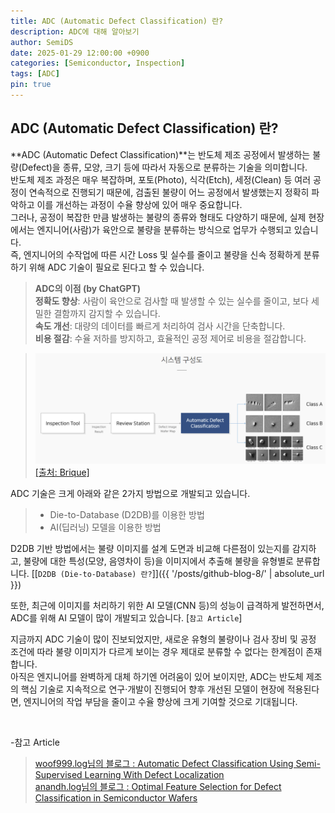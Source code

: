 ```yaml
---
title: ADC (Automatic Defect Classification) 란?
description: ADC에 대해 알아보기
author: SemiDS
date: 2025-01-29 12:00:00 +0900
categories: [Semiconductor, Inspection]
tags: [ADC]
pin: true
---
```


## ADC (Automatic Defect Classification) 란?
**ADC (Automatic Defect Classification)**는 반도체 제조 공정에서 발생하는 불량(Defect)을 종류, 모양, 크기 등에 따라서 자동으로 분류하는 기술을 의미합니다.  
반도체 제조 과정은 매우 복잡하며, 포토(Photo), 식각(Etch), 세정(Clean) 등 여러 공정이 연속적으로 진행되기 때문에, 검출된 불량이 어느 공정에서 발생했는지 정확히 파악하고 이를 개선하는 과정이 수율 향상에 있어 매우 중요합니다.  
그러나, 공정이 복잡한 만큼 발생하는 불량의 종류와 형태도 다양하기 때문에, 실제 현장에서는 엔지니어(사람)가 육안으로 불량을 분류하는 방식으로 업무가 수행되고 있습니다.  
즉, 엔지니어의 수작업에 따른 시간 Loss 및 실수를 줄이고 불량을 신속 정확하게 분류하기 위해 ADC 기술이 필요로 된다고 할 수 있습니다.

>**ADC의 이점 (by ChatGPT)**  
>**정확도 향상**: 사람이 육안으로 검사할 때 발생할 수 있는 실수를 줄이고, 보다 세밀한 결함까지 감지할 수 있습니다.  
>**속도 개선**: 대량의 데이터를 빠르게 처리하여 검사 시간을 단축합니다.  
>**비용 절감**: 수율 저하를 방지하고, 효율적인 공정 제어로 비용을 절감합니다.  

>[![ADC](/assets/img/posting/2025-01-29-github-blog-3_1.png)](https://www.brique.co.kr/products/adc)
>[[출처: Brique]](https://www.brique.co.kr/products/adc)

ADC 기술은 크게 아래와 같은 2가지 방법으로 개발되고 있습니다.
>- Die-to-Database (D2DB)를 이용한 방법
>- AI(딥러닝) 모델을 이용한 방법

D2DB 기반 방법에서는 불량 이미지를 설계 도면과 비교해 다른점이 있는지를 감지하고, 불량에 대한 특성(모양, 음영차이 등)을 이미지에서 추출해 불량을 유형별로 분류합니다. [[`D2DB (Die-to-Database) 란?`]]({{ '/posts/github-blog-8/' | absolute_url }}) 

또한, 최근에 이미지를 처리하기 위한 AI 모델(CNN 등)의 성능이 급격하게 발전하면서, ADC를 위해 AI 모델이 많이 개발되고 있습니다. [`참고 Article`]

지금까지 ADC 기술이 많이 진보되었지만, 새로운 유형의 불량이나 검사 장비 및 공정 조건에 따라 불량 이미지가 다르게 보이는 경우 제대로 분류할 수 없다는 한계점이 존재합니다.  
아직은 엔지니어를 완벽하게 대체 하기엔 어려움이 있어 보이지만, ADC는 반도체 제조의 핵심 기술로 지속적으로 연구·개발이 진행되어 향후 개선된 모델이 현장에 적용된다면, 엔지니어의 작업 부담을 줄이고 수율 향상에 크게 기여할 것으로 기대됩니다.

<br>

-참고 Article
>[woof999.log님의 블로그 : Automatic Defect Classification Using Semi-Supervised Learning With Defect Localization](https://velog.io/@woof999/Automatic-Defect-Classification-UsingSemi-Supervised-Learning-WithDefect-Localization)   
>[anandh.log님의 블로그 : Optimal Feature Selection for Defect Classification in Semiconductor Wafers](https://velog.io/@anandh/Optimal-Feature-Selection-for-Defect-Classificationin-Semiconductor-Wafers)
